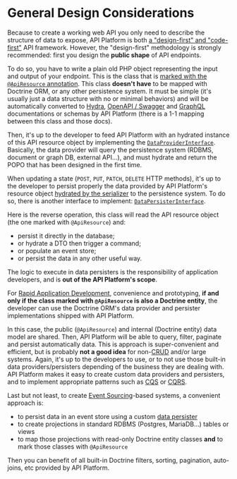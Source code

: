 # General Design Considerations

Because to create a working web API you only need to describe the structure of data to expose, API Platform is both [a "design-first"
and "code-first"](https://swagger.io/blog/api-design/design-first-or-code-first-api-development/) API framework.
However, the "design-first" methodology is strongly recommended: first you design the **public shape** of API endpoints.

To do so, you have to write a plain old PHP object representing the input and output of your endpoint. This is the class
that is [marked with the `@ApiResource` annotation](../distribution/index.md).
This class **doesn't have** to be mapped with Doctrine ORM, or any other persistence system. It must be simple (it's usually
just a data structure with no or minimal behaviors) and will be automatically converted to [Hydra](extending-jsonld-context.md),
[OpenAPI / Swagger](swagger.md) and [GraphQL](graphql.md) documentations or schemas by API Platform (there is a 1-1 mapping
between this class and those docs).

Then, it's up to the developer to feed API Platform with an hydrated instance of this API resource object by implementing
the [`DataProviderInterface`](data-providers.md). Basically, the data provider will query the persistence system (RDBMS,
document or graph DB, external API...), and must hydrate and return the POPO that has been designed in the first time.

When updating a state (`POST`, `PUT`, `PATCH`, `DELETE` HTTP methods), it's up to the developer to persist properly the
data provided by API Platform's resource object [hydrated by the serializer](serialization.md) to the persistence system.
To do so, there is another interface to implement: [`DataPersisterInterface`](data-persisters.md).

Here is the reverse operation, this class will read the API resource object (the one marked with `@ApiResource`) and:
 
* persist it directly in the database;
* or hydrate a DTO then trigger a command;
* or populate an event store;
* or persist the data in any other useful way.

The logic to execute in data persisters is the responsibility of application developers, and is **out of the API Platform's
scope**.

For [Rapid Application Development](https://en.wikipedia.org/wiki/Rapid_application_development), convenience and prototyping,
**if and only if the class marked with `@ApiResource` is also a Doctrine entity**, the developer can use the Doctrine
ORM's data provider and persister implementations shipped with API Platform.

In this case, the public (`@ApiResource`) and internal (Doctrine entity) data model are shared. Then, API Platform will
be able to query, filter, paginate and persist automatically data.
This is approach is super-convenient and efficient, but is probably **not a good idea** for non-[CRUD](https://en.wikipedia.org/wiki/Create,_read,_update_and_delete)
and/or large systems.
Again, it's up to the developers to use, or to not use those built-in data providers/persisters depending of the business
they are dealing with. API Platform makes it easy to create custom data providers and persisters, and to implement appropriate
patterns such as [CQS](https://www.martinfowler.com/bliki/CommandQuerySeparation.html) or [CQRS](https://martinfowler.com/bliki/CQRS.html).

Last but not least, to create [Event Sourcing](https://martinfowler.com/eaaDev/EventSourcing.html)-based systems, a convenient
approach is:

* to persist data in an event store using a custom [data persister](data-persisters.md)
* to create projections in standard RDBMS (Postgres, MariaDB...) tables or views
* to map those projections with read-only Doctrine entity classes **and** to mark those classes with `@ApiResource`

Then you can benefit of all built-in Doctrine filters, sorting, pagination, auto-joins, etc provided by API Platform.
